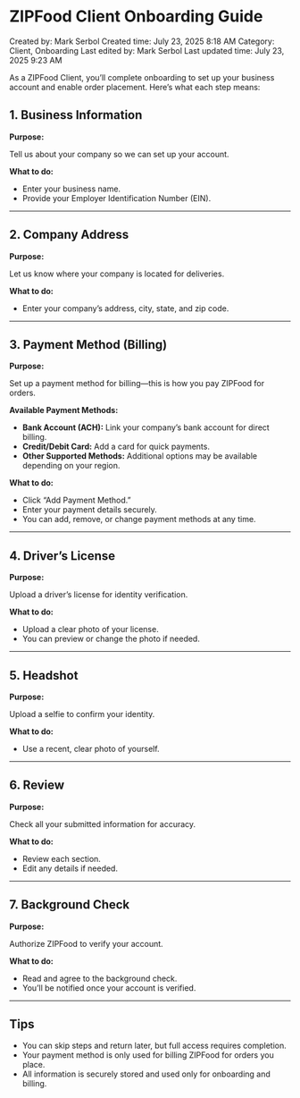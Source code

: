 # ZIPFood Client Onboarding Guide

Created by: Mark Serbol
Created time: July 23, 2025 8:18 AM
Category: Client, Onboarding
Last edited by: Mark Serbol
Last updated time: July 23, 2025 9:23 AM

As a ZIPFood Client, you’ll complete onboarding to set up your business account and enable order placement. Here’s what each step means:

## **1. Business Information**

**Purpose:**

Tell us about your company so we can set up your account.

**What to do:**

- Enter your business name.
- Provide your Employer Identification Number (EIN).

---

## **2. Company Address**

**Purpose:**

Let us know where your company is located for deliveries.

**What to do:**

- Enter your company’s address, city, state, and zip code.

---

## **3. Payment Method (Billing)**

**Purpose:**

Set up a payment method for billing—this is how you pay ZIPFood for orders.

**Available Payment Methods:**

- **Bank Account (ACH):** Link your company’s bank account for direct billing.
- **Credit/Debit Card:** Add a card for quick payments.
- **Other Supported Methods:** Additional options may be available depending on your region.

**What to do:**

- Click “Add Payment Method.”
- Enter your payment details securely.
- You can add, remove, or change payment methods at any time.

---

## **4. Driver’s License**

**Purpose:**

Upload a driver’s license for identity verification.

**What to do:**

- Upload a clear photo of your license.
- You can preview or change the photo if needed.

---

## **5. Headshot**

**Purpose:**

Upload a selfie to confirm your identity.

**What to do:**

- Use a recent, clear photo of yourself.

---

## **6. Review**

**Purpose:**

Check all your submitted information for accuracy.

**What to do:**

- Review each section.
- Edit any details if needed.

---

## **7. Background Check**

**Purpose:**

Authorize ZIPFood to verify your account.

**What to do:**

- Read and agree to the background check.
- You’ll be notified once your account is verified.

---

## **Tips**

- You can skip steps and return later, but full access requires completion.
- Your payment method is only used for billing ZIPFood for orders you place.
- All information is securely stored and used only for onboarding and billing.